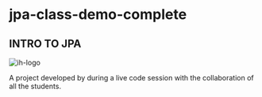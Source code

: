 # jpa-class-demo-complete

## INTRO TO JPA

<img alt="ih-logo" src="https://banner2.cleanpng.com/20180704/prh/kisspng-ironhack-web-development-job-startup-company-march-26-2017-5b3cc1784e0621.1168573815307083443196.jpg">

A project developed by during a live code session with the collaboration of all the students.

